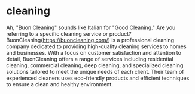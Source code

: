 # cleaning
Ah, "Buon Cleaning" sounds like Italian for "Good Cleaning." Are you referring to a specific cleaning service or product?
BuonCleaning(https://buoncleaning.com/) is a professional cleaning company dedicated to providing high-quality cleaning services to homes and businesses. With a focus on customer satisfaction and attention to detail, BuonCleaning offers a range of services including residential cleaning, commercial cleaning, deep cleaning, and specialized cleaning solutions tailored to meet the unique needs of each client. Their team of experienced cleaners uses eco-friendly products and efficient techniques to ensure a clean and healthy environment.
